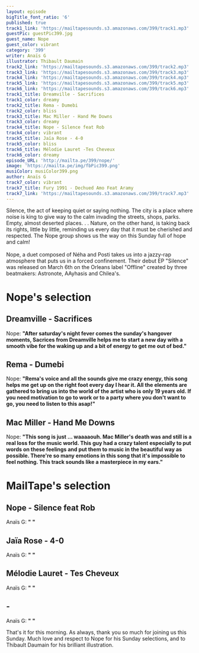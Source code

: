 ```yaml
---
layout: episode
bigTitle_font_ratio: '6'
published: true
track1_link: 'https://mailtapesounds.s3.amazonaws.com/399/track1.mp3'
guestPic: guestPic399.jpg
guest_name: Nope
guest_color: vibrant
category: '399'
writer: Anaïs G
illustrator: Thibault Daumain
track2_link: 'https://mailtapesounds.s3.amazonaws.com/399/track2.mp3'
track3_link: 'https://mailtapesounds.s3.amazonaws.com/399/track3.mp3'
track4_link: 'https://mailtapesounds.s3.amazonaws.com/399/track4.mp3'
track5_link: 'https://mailtapesounds.s3.amazonaws.com/399/track5.mp3'
track6_link: 'https://mailtapesounds.s3.amazonaws.com/399/track6.mp3'
track1_title: Dreamville - Sacrifices
track1_color: dreamy
track2_title: Rema - Dumebi
track2_color: bliss
track3_title: Mac Miller - Hand Me Downs
track3_color: dreamy
track4_title: Nope - Silence feat Rob
track4_color: vibrant
track5_title: Jaïa Rose - 4-0
track5_color: bliss
track6_title: Mélodie Lauret -Tes Cheveux
track6_color: dreamy
episode_URL: 'http://mailta.pe/399/nope/'
image: 'https://mailta.pe/img/fbPic399.png'
musiColor: musiColor399.png
author: Anaïs G
track7_color: vibrant
track7_title: Fury 1991 - Dechued Amo Feat Aramy
track7_link: 'https://mailtapesounds.s3.amazonaws.com/399/track7.mp3'
---
```

<p id="introduction">Silence, the act of keeping quiet or saying nothing. The city is a place where noise is king to give way to the calm invading the streets, shops, parks. Empty, almost deserted places. . . Nature, on the other hand, is taking back its rights, little by little, reminding us every day that it must be cherished and respected. The Nope group shows us the way on this Sunday full of hope and calm!
<br><br>
Nope, a duet composed of Néha and Posti takes us into a jazzy-rap atmosphere that puts us in a forced confinement. Their debut EP "Silence" was released on March 6th on the Orleans label "Offline" created by three beatmakers: Astronote, AAyhasis and Chilea's.
</p>


# Nope's selection

## Dreamville - Sacrifices
Nope: **"**After saturday's night fever comes the sunday's hangover moments, Sacrices from Dreamville helps me to start a new day with a smooth vibe for the waking up and a bit of energy to get me out of bed.**"**

## Rema - Dumebi
Nope: **"**Rema's voice and all the sounds give me crazy energy, this song helps me get up on the right foot every day I hear it. All the elements are gathered to bring us into the world of the artist who is only 19 years old. If you need motivation to go to work or to a party where you don't want to go, you need to listen to this asap!**"**

## Mac Miller - Hand Me Downs
Nope: **"**This song is just ... waaaaouh. Mac Miller's death was and still is a real loss for the music world. This guy had a crazy talent especially to put words on these feelings and put them to music in the beautiful way as possible. There're so many emotions in this song that it's impossible to feel nothing. This track sounds like a masterpiece in my ears.**"**


# MailTape's selection

## Nope - Silence feat Rob
Anaïs G: **"** **"**

## Jaïa Rose - 4-0
Anaïs G: **"** **"**

## Mélodie Lauret - Tes Cheveux
Anaïs G: **"** **"**

## - 
Anaïs G: **"** **"**


<p id="outroduction">That's it for this morning. As always, thank you so much for joining us this Sunday. Much love and respect to Nope for his Sunday selections, and to Thibault Daumain for his brilliant illustration.</p>
